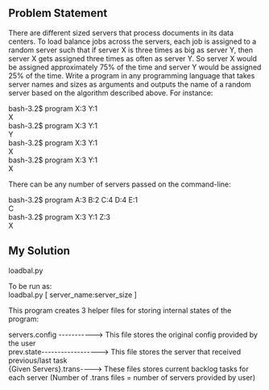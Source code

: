 ## Problem Statement
There are different sized servers that process documents in its data centers. To load balance jobs across the
servers, each job is assigned to a random server such that if server X is three times as big as server Y, then server
X gets assigned three times as often as server Y. So server X would be assigned approximately 75% of the time and
server Y would be assigned 25% of the time.
Write a program in any programming language that takes server names and sizes as arguments and outputs the
name of a random server based on the algorithm described above. For instance:

bash-3.2$ program X:3 Y:1  
X  
bash-3.2$ program X:3 Y:1  
Y  
bash-3.2$ program X:3 Y:1  
X  
bash-3.2$ program X:3 Y:1  
X  

There can be any number of servers passed on the command-line:

bash-3.2$ program A:3 B:2 C:4 D:4 E:1  
C  
bash-3.2$ program X:3 Y:1 Z:3  
X  

## My Solution  
loadbal.py  

To be run as:  
loadbal.py [ server_name:server_size ]  

This program creates 3 helper files for storing internal states of the program:  
<summary>servers.config -----------> This file stores the original config provided by the user</summary>  
<summary>prev.state------------------> This file stores the server that received previous/last task</summary>  
<summary>{Given Servers}.trans----> These files stores current backlog tasks for each server (Number of .trans files =  number of servers provided by user)</summary>  


